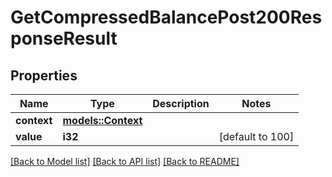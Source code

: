 # GetCompressedBalancePost200ResponseResult

## Properties

Name | Type | Description | Notes
------------ | ------------- | ------------- | -------------
**context** | [**models::Context**](Context.md) |  | 
**value** | **i32** |  | [default to 100]

[[Back to Model list]](../README.md#documentation-for-models) [[Back to API list]](../README.md#documentation-for-api-endpoints) [[Back to README]](../README.md)


